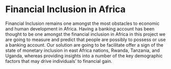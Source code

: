 # Financial Inclusion in Africa

Financial Inclusion remains one amongst the most obstacles to economic and human development in Africa.
Having a banking account has been thought to be one amongst the financial inclusion in Africa in this
project we are going to measure and predict that people are possibly to possess or use a banking account. 
Our solution are going to be facilitate offer a sign of the state of monetary inclusion in east Africa nations,
Rwanda, Tanzania, and Uganda, whereas providing insights into a number of the key demographic factors that may
drive individuals’ to financial gain.
